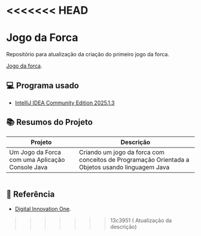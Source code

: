 <<<<<<< HEAD
=======

# Jogo da Forca

Repositório para atualização da criação do primeiro jogo da forca.

[Jogo da forca](https://github.com/Rd-feriaza/Jogo-da-forca.git).

## 💻 Programa usado

- [IntelliJ IDEA Community Edition 2025.1.3](https://www.jetbrains.com/idea/download/?section=windows)


## 📚 Resumos do Projeto

| Projeto | Descrição |
| ----------------------- | --------------------- |
|Um Jogo da Forca com uma Aplicação Console Java  | Criando um jogo da forca com conceitos de Programação Orientada a Objetos usando linguagem Java   |

```

```

## 🔎 Referência

- [Digital Innovation One](https://web.dio.me/lab/criando-um-jogo-da-forca-com-uma-aplicacao-console-java/learning/1f4c3145-1bb1-44f3-b36b-0907b36e0f0c?back=/track/ntt-data-java-e-ia-para-iniciantes).
>>>>>>> 13c3951 ( Atualização da descrição)
